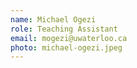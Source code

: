 ```yaml
---
name: Michael Ogezi
role: Teaching Assistant
email: mogezi@uwaterloo.ca
photo: michael-ogezi.jpeg
---
```

